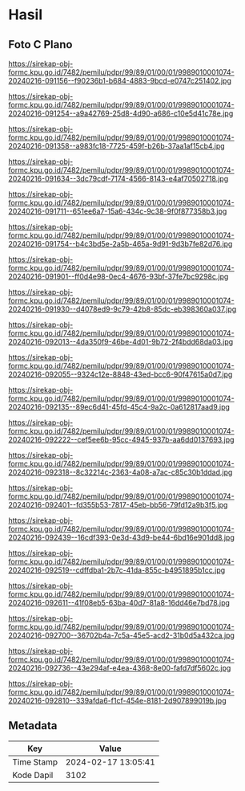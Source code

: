 # Hasil

## Foto C Plano

https://sirekap-obj-formc.kpu.go.id/7482/pemilu/pdpr/99/89/01/00/01/9989010001074-20240216-091156--f90236b1-b684-4883-9bcd-e0747c251402.jpg

https://sirekap-obj-formc.kpu.go.id/7482/pemilu/pdpr/99/89/01/00/01/9989010001074-20240216-091254--a9a42769-25d8-4d90-a686-c10e5d41c78e.jpg

https://sirekap-obj-formc.kpu.go.id/7482/pemilu/pdpr/99/89/01/00/01/9989010001074-20240216-091358--a983fc18-7725-459f-b26b-37aa1af15cb4.jpg

https://sirekap-obj-formc.kpu.go.id/7482/pemilu/pdpr/99/89/01/00/01/9989010001074-20240216-091634--3dc79cdf-7174-4566-8143-e4af70502718.jpg

https://sirekap-obj-formc.kpu.go.id/7482/pemilu/pdpr/99/89/01/00/01/9989010001074-20240216-091711--651ee6a7-15a6-434c-9c38-9f0f877358b3.jpg

https://sirekap-obj-formc.kpu.go.id/7482/pemilu/pdpr/99/89/01/00/01/9989010001074-20240216-091754--b4c3bd5e-2a5b-465a-9d91-9d3b7fe82d76.jpg

https://sirekap-obj-formc.kpu.go.id/7482/pemilu/pdpr/99/89/01/00/01/9989010001074-20240216-091901--ff0d4e98-0ec4-4676-93bf-37fe7bc9298c.jpg

https://sirekap-obj-formc.kpu.go.id/7482/pemilu/pdpr/99/89/01/00/01/9989010001074-20240216-091930--d4078ed9-9c79-42b8-85dc-eb398360a037.jpg

https://sirekap-obj-formc.kpu.go.id/7482/pemilu/pdpr/99/89/01/00/01/9989010001074-20240216-092013--4da350f9-46be-4d01-9b72-2f4bdd68da03.jpg

https://sirekap-obj-formc.kpu.go.id/7482/pemilu/pdpr/99/89/01/00/01/9989010001074-20240216-092055--9324c12e-8848-43ed-bcc6-90f47615a0d7.jpg

https://sirekap-obj-formc.kpu.go.id/7482/pemilu/pdpr/99/89/01/00/01/9989010001074-20240216-092135--89ec6d41-45fd-45c4-9a2c-0a612817aad9.jpg

https://sirekap-obj-formc.kpu.go.id/7482/pemilu/pdpr/99/89/01/00/01/9989010001074-20240216-092222--cef5ee6b-95cc-4945-937b-aa6dd0137693.jpg

https://sirekap-obj-formc.kpu.go.id/7482/pemilu/pdpr/99/89/01/00/01/9989010001074-20240216-092318--8c32214c-2363-4a08-a7ac-c85c30b1ddad.jpg

https://sirekap-obj-formc.kpu.go.id/7482/pemilu/pdpr/99/89/01/00/01/9989010001074-20240216-092401--fd355b53-7817-45eb-bb56-79fd12a9b3f5.jpg

https://sirekap-obj-formc.kpu.go.id/7482/pemilu/pdpr/99/89/01/00/01/9989010001074-20240216-092439--16cdf393-0e3d-43d9-be44-6bd16e901dd8.jpg

https://sirekap-obj-formc.kpu.go.id/7482/pemilu/pdpr/99/89/01/00/01/9989010001074-20240216-092519--cdffdba1-2b7c-41da-855c-b4951895b1cc.jpg

https://sirekap-obj-formc.kpu.go.id/7482/pemilu/pdpr/99/89/01/00/01/9989010001074-20240216-092611--41f08eb5-63ba-40d7-81a8-16dd46e7bd78.jpg

https://sirekap-obj-formc.kpu.go.id/7482/pemilu/pdpr/99/89/01/00/01/9989010001074-20240216-092700--36702b4a-7c5a-45e5-acd2-31b0d5a432ca.jpg

https://sirekap-obj-formc.kpu.go.id/7482/pemilu/pdpr/99/89/01/00/01/9989010001074-20240216-092736--43e294af-e4ea-4368-8e00-fafd7df5602c.jpg

https://sirekap-obj-formc.kpu.go.id/7482/pemilu/pdpr/99/89/01/00/01/9989010001074-20240216-092810--339afda6-f1cf-454e-8181-2d907899019b.jpg


## Metadata

| Key        | Value               |
| ---------- | ------------------- |
| Time Stamp | 2024-02-17 13:05:41 |
| Kode Dapil | 3102                |



